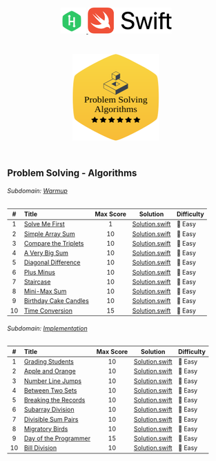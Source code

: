 <p align="center">
    <a href="https://www.hackerrank.com/ADinic">
        <img height=60 src="../Assets/HackerRank.svg" alt="HackerRank logo">
    </a>
    <a href="https://swift.org">
       <img height="60" src="../Assets/Swift.svg" alt="Swift logo">
    </a>
</p>

</br>

<p align="center">
    <a href="https://www.hackerrank.com/domains/algorithms">
        <img height="200" width="200" src="../Assets/Problem Solving Algorithms.svg">
    </a>
</p>

</br>

## Problem Solving - Algorithms

###### Subdomain: [Warmup](https://www.hackerrank.com/domains/algorithms?filters%5Bsubdomains%5D%5B%5D=warmup)
| # | Title                                            | Max Score |     Solution     | Difficulty |
|:-:|:-------------------------------------------------|:---------:|:----------------:|:-----------|
| 1 | [Solve Me First](https://www.hackerrank.com/challenges/solve-me-first/problem) | 1 | [Solution.swift](https://github.com/AleksandarDinic/HackerRank-Solutions/blob/main/Problem%20Solving%20Algorithms/Solutions/01%20Warmup/01%20Solve%20Me%20First.swift) | 💚 Easy |
| 2 | [Simple Array Sum](https://www.hackerrank.com/challenges/simple-array-sum/problem) | 10 | [Solution.swift](https://github.com/AleksandarDinic/HackerRank-Solutions/blob/main/Problem%20Solving%20Algorithms/Solutions/01%20Warmup/02%20Simple%20Array%20Sum.swift) | 💚 Easy |
| 3 | [Compare the Triplets](https://www.hackerrank.com/challenges/compare-the-triplets/problem) | 10 | [Solution.swift](https://github.com/AleksandarDinic/HackerRank-Solutions/blob/main/Problem%20Solving%20Algorithms/Solutions/01%20Warmup/03%20Compare%20the%20Triplets.swift) | 💚 Easy |
| 4 | [A Very Big Sum](https://www.hackerrank.com/challenges/a-very-big-sum/problem) | 10 | [Solution.swift](https://github.com/AleksandarDinic/HackerRank-Solutions/blob/main/Problem%20Solving%20Algorithms/Solutions/01%20Warmup/04%20A%20Very%20Big%20Sum.swift) | 💚 Easy |
| 5 | [Diagonal Difference](https://www.hackerrank.com/challenges/diagonal-difference/problem) | 10 | [Solution.swift](https://github.com/AleksandarDinic/HackerRank-Solutions/blob/main/Problem%20Solving%20Algorithms/Solutions/01%20Warmup/05%20Diagonal%20Difference.swift) | 💚 Easy |
| 6 | [Plus Minus](https://www.hackerrank.com/challenges/plus-minus/problem) | 10 | [Solution.swift](https://github.com/AleksandarDinic/HackerRank-Solutions/blob/main/Problem%20Solving%20Algorithms/Solutions/01%20Warmup/06%20Plus%20Minus.swift) | 💚 Easy |
| 7 | [Staircase](https://www.hackerrank.com/challenges/staircase/problem) | 10 | [Solution.swift](https://github.com/AleksandarDinic/HackerRank-Solutions/blob/main/Problem%20Solving%20Algorithms/Solutions/01%20Warmup/07%20Staircase.swift) | 💚 Easy |
| 8 | [Mini-Max Sum](https://www.hackerrank.com/challenges/mini-max-sum/problem) | 10 | [Solution.swift](https://github.com/AleksandarDinic/HackerRank-Solutions/blob/main/Problem%20Solving%20Algorithms/Solutions/01%20Warmup/08%20Mini-Max%20Sum.swift) | 💚 Easy |
| 9 | [Birthday Cake Candles](https://www.hackerrank.com/challenges/birthday-cake-candles/problem) | 10 | [Solution.swift](https://github.com/AleksandarDinic/HackerRank-Solutions/blob/main/Problem%20Solving%20Algorithms/Solutions/01%20Warmup/09%20Birthday%20Cake%20Candles.swift) | 💚 Easy |
| 10 | [Time Conversion](https://www.hackerrank.com/challenges/time-conversion/problem) | 15 | [Solution.swift](https://github.com/AleksandarDinic/HackerRank-Solutions/blob/main/Problem%20Solving%20Algorithms/Solutions/01%20Warmup/10%20Time%20Conversion.swift) | 💚 Easy |

###### Subdomain: [Implementation](https://www.hackerrank.com/domains/algorithms?filters%5Bsubdomains%5D%5B%5D=implementation)
| # | Title                                            | Max Score |     Solution     | Difficulty |
|:-:|:-------------------------------------------------|:---------:|:----------------:|:-----------|
| 1 | [Grading Students](https://www.hackerrank.com/challenges/grading/problem) | 10 | [Solution.swift](https://github.com/AleksandarDinic/HackerRank-Solutions/blob/main/Problem%20Solving%20Algorithms/Solutions/02%20Implementation/01%20Grading%20Students.swift) | 💚 Easy |
| 2 | [Apple and Orange](https://www.hackerrank.com/challenges/apple-and-orange/problem) | 10 | [Solution.swift](https://github.com/AleksandarDinic/HackerRank-Solutions/blob/main/Problem%20Solving%20Algorithms/Solutions/02%20Implementation/02%20Apple%20and%20Orange.swift) | 💚 Easy |
| 3 | [Number Line Jumps](https://www.hackerrank.com/challenges/kangaroo/problem) | 10 | [Solution.swift](https://github.com/AleksandarDinic/HackerRank-Solutions/blob/main/Problem%20Solving%20Algorithms/Solutions/02%20Implementation/03%20Number%20Line%20Jumps.swift) | 💚 Easy |
| 4 | [Between Two Sets](https://www.hackerrank.com/challenges/between-two-sets/problem) | 10 | [Solution.swift](https://github.com/AleksandarDinic/HackerRank-Solutions/blob/main/Problem%20Solving%20Algorithms/Solutions/02%20Implementation/04%20Between%20Two%20Sets.swift) | 💚 Easy |
| 5 | [Breaking the Records](https://www.hackerrank.com/challenges/breaking-best-and-worst-records/problem) | 10 | [Solution.swift](https://github.com/AleksandarDinic/HackerRank-Solutions/blob/main/Problem%20Solving%20Algorithms/Solutions/02%20Implementation/05%20Breaking%20the%20Records.swift) | 💚 Easy |
| 6 | [Subarray Division](https://www.hackerrank.com/challenges/the-birthday-bar/problem) | 10 | [Solution.swift](https://github.com/AleksandarDinic/HackerRank-Solutions/blob/main/Problem%20Solving%20Algorithms/Solutions/02%20Implementation/06%20Subarray%20Division.swift) | 💚 Easy |
| 7 | [Divisible Sum Pairs](https://www.hackerrank.com/challenges/divisible-sum-pairs/problem) | 10 | [Solution.swift](https://github.com/AleksandarDinic/HackerRank-Solutions/blob/main/Problem%20Solving%20Algorithms/Solutions/02%20Implementation/07%20Divisible%20Sum%20Pairs.swift) | 💚 Easy |
| 8 | [Migratory Birds](https://www.hackerrank.com/challenges/migratory-birds/problem) | 10 | [Solution.swift](https://github.com/AleksandarDinic/HackerRank-Solutions/blob/main/Problem%20Solving%20Algorithms/Solutions/02%20Implementation/08%20Migratory%20Birds.swift) | 💚 Easy |
| 9 | [Day of the Programmer](https://www.hackerrank.com/challenges/day-of-the-programmer/problem) | 15 | [Solution.swift](https://github.com/AleksandarDinic/HackerRank-Solutions/blob/main/Problem%20Solving%20Algorithms/Solutions/02%20Implementation/09%20Day%20of%20the%20Programmer.swift) | 💚 Easy |
| 10 | [Bill Division](https://www.hackerrank.com/challenges/bon-appetit/problem) | 10 | [Solution.swift](https://github.com/AleksandarDinic/HackerRank-Solutions/blob/main/Problem%20Solving%20Algorithms/Solutions/02%20Implementation/10%20Bill%20Division.swift) | 💚 Easy |
